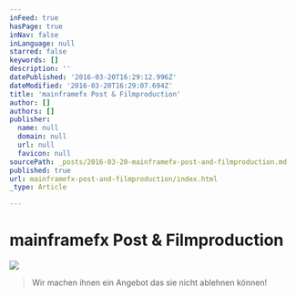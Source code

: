 ```yaml
---
inFeed: true
hasPage: true
inNav: false
inLanguage: null
starred: false
keywords: []
description: ''
datePublished: '2016-03-20T16:29:12.996Z'
dateModified: '2016-03-20T16:29:07.694Z'
title: 'mainframefx Post & Filmproduction'
author: []
authors: []
publisher:
  name: null
  domain: null
  url: null
  favicon: null
sourcePath: _posts/2016-03-20-mainframefx-post-and-filmproduction.md
published: true
url: mainframefx-post-and-filmproduction/index.html
_type: Article

---
```

# mainframefx Post & Filmproduction
![](https://the-grid-user-content.s3-us-west-2.amazonaws.com/88572e22-6feb-491d-b512-493bfb083225.png)

> Wir machen ihnen ein Angebot das sie nicht ablehnen können!